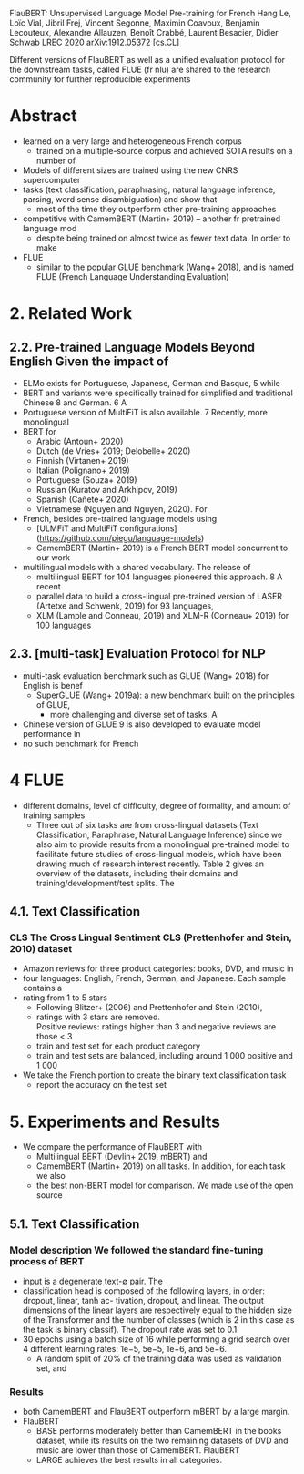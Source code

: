 FlauBERT: Unsupervised Language Model Pre-training for French
Hang Le, Loïc Vial, Jibril Frej, Vincent Segonne, Maximin Coavoux, Benjamin
  Lecouteux, Alexandre Allauzen, Benoît Crabbé, Laurent Besacier, Didier Schwab
LREC 2020 arXiv:1912.05372 [cs.CL]

Different versions of FlauBERT as well as
a unified evaluation protocol for the downstream tasks, called FLUE (fr nlu)
are shared to the research community for further reproducible experiments

# Abstract

* learned on a very large and heterogeneous French corpus
  * trained on a multiple-source corpus and achieved SOTA results on a number of
* Models of different sizes are trained using the new CNRS supercomputer
* tasks (text classification, paraphrasing, natural language inference, parsing,
  word sense disambiguation) and show that
  * most of the time they outperform other pre-training approaches
* competitive with CamemBERT (Martin+ 2019) – another fr pretrained language mod
  * despite being trained on almost twice as fewer text data.  In order to make
* FLUE
  * similar to the popular GLUE benchmark (Wang+ 2018), and is named FLUE
    (French Language Understanding Evaluation)

# 2.  Related Work

## 2.2. Pre-trained Language Models Beyond English Given the impact of

* ELMo exists for Portuguese, Japanese, German and Basque, 5 while
* BERT and variants were specifically trained for simplified and traditional
  Chinese 8 and German. 6 A
* Portuguese version of MultiFiT is also available. 7 Recently, more monolingual
* BERT for
  * Arabic (Antoun+ 2020)
  * Dutch (de Vries+ 2019; Delobelle+ 2020)
  * Finnish (Virtanen+ 2019)
  * Italian (Polignano+ 2019)
  * Portuguese (Souza+ 2019)
  * Russian (Kuratov and Arkhipov, 2019)
  * Spanish (Cañete+ 2020)
  * Vietnamese (Nguyen and Nguyen, 2020).  For
* French, besides pre-trained language models using
  * [ULMFiT and MultiFiT configurations]
    (https://github.com/piegu/language-models)
  * CamemBERT (Martin+ 2019) is a French BERT model concurrent to our work
* multilingual models with a shared vocabulary. The release of
  * multilingual BERT for 104 languages pioneered this approach. 8 A recent
  * parallel data to build a cross-lingual pre-trained version of LASER (Artetxe
    and Schwenk, 2019) for 93 languages,
  * XLM (Lample and Conneau, 2019) and XLM-R (Conneau+ 2019) for 100 languages

## 2.3. [multi-task] Evaluation Protocol for NLP

* multi-task evaluation benchmark such as GLUE (Wang+ 2018) for English is benef
  * SuperGLUE (Wang+ 2019a): a new benchmark built on the principles of GLUE,
    * more challenging and diverse set of tasks. A
* Chinese version of GLUE 9 is also developed to evaluate model performance in
* no such benchmark for French

# 4 FLUE

* different domains, level of difficulty, degree of formality, and amount of
  training samples
  * Three out of six tasks  are from cross-lingual datasets
    (Text Classification, Paraphrase, Natural Language Inference)
    since we also aim to provide results from a monolingual pre-trained model to
    facilitate future studies of cross-lingual models, which have been drawing
    much of research interest recently.  Table 2 gives an overview of the
    datasets, including their domains and training/development/test splits. The

## 4.1. Text Classification

### CLS The Cross Lingual Sentiment CLS (Prettenhofer and Stein, 2010) dataset

* Amazon reviews for three product categories: books, DVD, and music in
* four languages: English, French, German, and Japanese. Each sample contains a
* rating from 1 to 5 stars
  * Following Blitzer+ (2006) and Prettenhofer and Stein (2010), 
  * ratings with 3 stars are removed.  
    Positive reviews: ratings higher than 3 and negative reviews are those < 3
  * train and test set for each product category
  * train and test sets are balanced, including around 1 000 positive and 1 000
* We take the French portion to create the binary text classification task
  * report the accuracy on the test set

# 5. Experiments and Results

* We compare the performance of FlauBERT with 
  * Multilingual BERT (Devlin+ 2019, mBERT) and 
  * CamemBERT (Martin+ 2019) on all tasks. In addition, for each task we also
  * the best non-BERT model for comparison. We made use of the open source

## 5.1. Text Classification

### Model description We followed the standard fine-tuning process of BERT

* input is a degenerate text-∅ pair. The 
* classification head is composed of the following layers, in order: dropout,
  linear, tanh ac- tivation, dropout, and linear. The output dimensions of the
  linear layers are respectively equal to the hidden size of the Transformer and
  the number of classes (which is 2 in this case as the task is binary classif).
  The dropout rate was set to 0.1.  
* 30 epochs using a batch size of 16 while performing a 
  grid search over 4 different learning rates: 1e−5, 5e−5, 1e−6, and 5e−6. 
  * A random split of 20% of the training data was used as validation set, and

### Results 

* both CamemBERT and FlauBERT outperform mBERT by a large margin. 
* FlauBERT 
  * BASE performs moderately better than CamemBERT in the books dataset, while
    its results on the two remaining datasets of DVD and music are lower than
    those of CamemBERT. FlauBERT 
  * LARGE achieves the best results in all categories.

